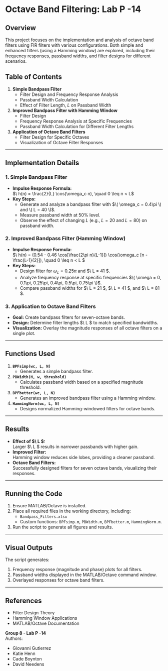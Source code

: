 # Octave Band Filtering: Lab P -14

## Overview
This project focuses on the implementation and analysis of octave band filters using FIR filters with various configurations. Both simple and enhanced filters (using a Hamming window) are explored, including their frequency responses, passband widths, and filter designs for different scenarios.

## Table of Contents
1. **Simple Bandpass Filter**  
   - Filter Design and Frequency Response Analysis  
   - Passband Width Calculation  
   - Effect of Filter Length, $`L`$ on Passband Width  
2. **Improved Bandpass Filter with Hamming Window**  
   - Filter Design  
   - Frequency Response Analysis at Specific Frequencies  
   - Passband Width Calculation for Different Filter Lengths  
3. **Application of Octave Band Filters**  
   - Filter Design for Specific Octaves  
   - Visualization of Octave Filter Responses  

---

## Implementation Details

### 1. Simple Bandpass Filter
- **Impulse Response Formula:**  
  $\ h(n) = \frac{2}{L} \cos(\omega_c n), \quad 0 \leq n < L\$  
- **Key Steps:**  
  - Generate and analyze a bandpass filter with $\( \omega_c = 0.4\pi \) and \( L = 40 \)$.  
  - Measure passband width at 50% level.  
  - Observe the effect of changing $` L `$ (e.g., $` L = 20 `$ and $` L = 80 `$) on passband width.  

### 2. Improved Bandpass Filter (Hamming Window)
- **Impulse Response Formula:**  
  $\ h(n) = (0.54 - 0.46 \cos[\frac{2\pi n}{L-1}]) \cos(\omega_c [n - \frac{L-1}{2}]), \quad 0 \leq n < L \$  
- **Key Steps:**  
  - Design filter for $` \omega_c = 0.25\pi `$ and $\ L = 41 $.  
  - Analyze frequency response at specific frequencies $\( \omega = 0, 0.1\pi, 0.25\pi, 0.4\pi, 0.5\pi, 0.75\pi \)$.  
  - Compare passband widths for $\ L = 21 \$, $\ L = 41 \$, and $\ L = 81 \$.  

### 3. Application to Octave Band Filters
- **Goal:** Create bandpass filters for seven-octave bands.  
- **Design:** Determine filter lengths $\ L \$ to match specified bandwidths.  
- **Visualization:** Overlay the magnitude responses of all octave filters on a single plot.

---

## Functions Used
1. **`BPFsimp(wc, L, N)`**  
   - Generates a simple bandpass filter.  
2. **`PBWidth(H, w, threshold)`**  
   - Calculates passband width based on a specified magnitude threshold.  
3. **`BPFbetter(wc, L, N)`**  
   - Generates an improved bandpass filter using a Hamming window.  
4. **`HammingNorm(wc, L, N)`**  
   - Designs normalized Hamming-windowed filters for octave bands.

---

## Results
- **Effect of $\ L \$:**  
  Larger $\ L \$ results in narrower passbands with higher gain.  
- **Improved Filter:**  
  Hamming window reduces side lobes, providing a cleaner passband.  
- **Octave Band Filters:**  
  Successfully designed filters for seven octave bands, visualizing their responses.

---

## Running the Code
1. Ensure MATLAB/Octave is installed.  
2. Place all required files in the working directory, including:
   - `Bandpass_Filters.xlsx`
   - Custom functions: `BPFsimp.m`, `PBWidth.m`, `BPFbetter.m`, `HammingNorm.m`.  
3. Run the script to generate all figures and results.  

---

## Visual Outputs
The script generates:
1. Frequency response (magnitude and phase) plots for all filters.  
2. Passband widths displayed in the MATLAB/Octave command window.  
3. Overlayed responses for octave band filters.

---

## References
- Filter Design Theory  
- Hamming Window Applications  
- MATLAB/Octave Documentation

**Group 8 - Lab P -14**  
Authors:
- Giovanni Gutierrez
- Katie Henn
- Cade Boynton
- David Needens
